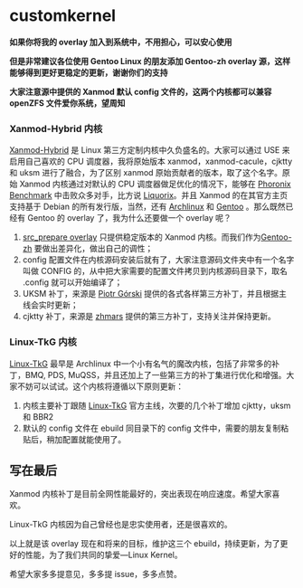 # customkernel

**如果你将我的 overlay 加入到系统中，不用担心，可以安心使用**

**但是非常建议各位使用 Gentoo Linux 的朋友添加 Gentoo-zh overlay 源，这样能够得到更好更稳定的更新，谢谢你们的支持**

**大家注意源中提供的 Xanmod 默认 config 文件的，这两个内核都可以兼容 openZFS 文件爱你系统，望周知**

### Xanmod-Hybrid 内核

[Xanmod-Hybrid](https://xanmod.org/) 是 Linux 第三方定制内核中久负盛名的。大家可以通过 USE 来启用自己喜欢的 CPU 调度器，我将原始版本 xanmod，xanmod-cacule，cjktty 和 uksm 进行了融合，为了区别 xanmod 原始贡献者的版本，取了这个名字。原始 Xanmod 内核通过对默认的 CPU 调度器做足优化的情况下，能够在 [Phoronix Benchmark](https://www.phoronix.com/scan.php?page=article&item=xanmod-2020-kernel&num=3) 中击败众多对手，比方说 [Liquorix](https://liquorix.net/)。并且 Xanmod 的在其官方主页支持基于 Debian 的所有发行版，当然，还有 [Archlinux](https://aur.archlinux.org/packages/linux-xanmod/) 和 [Gentoo](https://gitlab.com/src_prepare/src_prepare-overlay/-/tree/master/sys-kernel/xanmod-sources) 。那么既然已经有 Gentoo 的 overlay 了，我为什么还要做一个 overlay 呢？

1. [src_prepare overlay](https://gitlab.com/src_prepare/src_prepare-overlay) 只提供稳定版本的 Xanmod 内核。而我们作为[Gentoo-zh](https://github.com/microcai/gentoo-zh) 要做出差异化，做出自己的调性；
2. config 配置文件在内核源码安装后就有了，大家注意源码文件夹中有一个名字叫做 CONFIG 的，从中把大家需要的配置文件拷贝到内核源码目录下，取名 .config 就可以开始编译了；
3. UKSM 补丁，来源是 [Piotr Górski](https://gitlab.com/sirlucjan/kernel-patches/-/tree/master) 提供的各式各样第三方补丁，并且根据主线会实时更新；
4. cjktty 补丁，来源是 [zhmars](https://github.com/zhmars/cjktty-patches) 提供的第三方补丁，支持关注并保持更新。

### Linux-TkG 内核

[Linux-TkG](https://github.com/Frogging-Family/linux-tkg) 最早是 Archlinux 中一个小有名气的魔改内核，包括了非常多的补丁，BMQ, PDS, MuQSS，并且还加上了一些第三方的补丁集进行优化和增强。大家不妨可以试试。这个内核将遵循以下原则更新：

1. 内核主要补丁跟随 [Linux-TkG](https://github.com/Frogging-Family/linux-tkg) 官方主线，次要的几个补丁增加 cjktty，uksm 和 BBR2
2. 默认的 config 文件在 ebuild 同目录下的 config 文件中，需要的朋友复制粘贴后，稍加配置就能使用了。

## 写在最后

Xanmod 内核补丁是目前全网性能最好的，突出表现在响应速度。希望大家喜欢。

Linux-TkG 内核因为自己曾经也是忠实使用者，还是很喜欢的。

以上就是该 overlay 现在和将来的目标，维护这三个 ebuild，持续更新，为了更好的性能，为了我们共同的挚爱—Linux Kernel。

希望大家多多提意见，多多提 issue，多多点赞。
